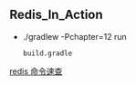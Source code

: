 ## Redis_In_Action

*	./gradlew -Pchapter=12 run

		build.gradle
		
[redis 命令速查](http://www.runoob.com/redis/lists-lrem.html)		